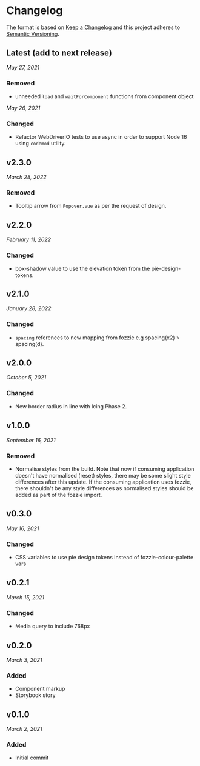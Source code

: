 # Changelog

The format is based on [Keep a Changelog](http://keepachangelog.com/en/1.0.0/)
and this project adheres to [Semantic Versioning](http://semver.org/spec/v2.0.0.html).

Latest (add to next release)
------------------------------
*May 27, 2021*

### Removed
- unneeded `load` and `waitForComponent` functions from component object

*May 26, 2021*

### Changed
- Refactor WebDriverIO tests to use async in order to support Node 16 using `codemod` utility.


v2.3.0
------------------------------
*March 28, 2022*

### Removed
- Tooltip arrow from `Popover.vue` as per the request of design.


v2.2.0
------------------------------
*February 11, 2022*

### Changed
- box-shadow value to use the elevation token from the pie-design-tokens.


v2.1.0
------------------------------
*January 28, 2022*

### Changed
- `spacing` references to new mapping from fozzie e.g spacing(x2) > spacing(d).


v2.0.0
------------------------------
*October 5, 2021*

### Changed
- New border radius in line with Icing Phase 2.


v1.0.0
------------------------------
*September 16, 2021*

### Removed
- Normalise styles from the build. Note that now if consuming application doesn't have normalised (reset) styles, there may be some slight style differences after this update. If the consuming application uses fozzie, there shouldn't be any style differences as normalised styles should be added as part of the fozzie import.


v0.3.0
------------------------------
*May 16, 2021*

### Changed
- CSS variables to use pie design tokens instead of fozzie-colour-palette vars


v0.2.1
------------------------------
*March 15, 2021*

### Changed
- Media query to include 768px


v0.2.0
------------------------------
*March 3, 2021*

### Added
- Component markup
- Storybook story


v0.1.0
------------------------------
*March 2, 2021*

### Added
- Initial commit
